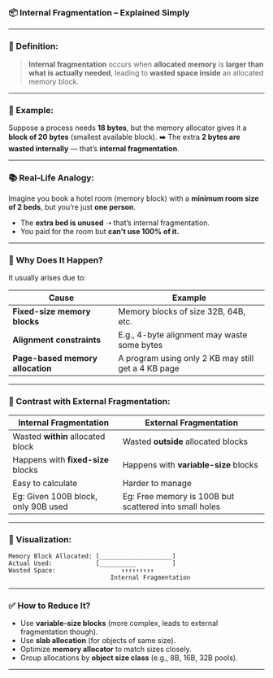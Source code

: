 ### 📦 Internal Fragmentation – Explained Simply

---

### 📌 Definition:

> **Internal fragmentation** occurs when **allocated memory** is **larger than what is actually needed**, leading to **wasted space inside** an allocated memory block.

---

### 🧠 Example:

Suppose a process needs **18 bytes**, but the memory allocator gives it a **block of 20 bytes** (smallest available block).
➡️ The extra **2 bytes are wasted internally** — that’s **internal fragmentation**.

---

### 📚 Real-Life Analogy:

Imagine you book a hotel room (memory block) with a **minimum room size of 2 beds**, but you’re just **one person**.

* The **extra bed is unused** ➝ that’s internal fragmentation.
* You paid for the room but **can't use 100% of it.**

---

### 🧮 Why Does It Happen?

It usually arises due to:

| Cause                            | Example                                             |
| -------------------------------- | --------------------------------------------------- |
| **Fixed-size memory blocks**     | Memory blocks of size 32B, 64B, etc.                |
| **Alignment constraints**        | E.g., 4-byte alignment may waste some bytes         |
| **Page-based memory allocation** | A program using only 2 KB may still get a 4 KB page |

---

### 🔧 Contrast with **External Fragmentation**:

| Internal Fragmentation              | External Fragmentation                                 |
| ----------------------------------- | ------------------------------------------------------ |
| Wasted **within** allocated block   | Wasted **outside** allocated blocks                    |
| Happens with **fixed-size** blocks  | Happens with **variable-size** blocks                  |
| Easy to calculate                   | Harder to manage                                       |
| Eg: Given 100B block, only 90B used | Eg: Free memory is 100B but scattered into small holes |

---

### 🧠 Visualization:

```
Memory Block Allocated: [____________________]
Actual Used:            [__________          ]
Wasted Space:                  ↑↑↑↑↑↑↑↑↑
                            Internal Fragmentation
```

---

### ✅ How to Reduce It?

* Use **variable-size blocks** (more complex, leads to external fragmentation though).
* Use **slab allocation** (for objects of same size).
* Optimize **memory allocator** to match sizes closely.
* Group allocations by **object size class** (e.g., 8B, 16B, 32B pools).

---
